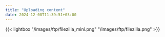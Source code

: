 ```yaml
---
title: "Uploading content"
date: 2024-12-08T11:39:51+03:00
---
```



{{< lightbox "/images/ftp/filezilla_mini.png" "/images/ftp/filezilla.png" >}}
